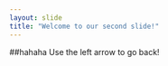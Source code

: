```yaml
---
layout: slide
title: "Welcome to our second slide!"
---
```

##hahaha
Use the left arrow to go back!
